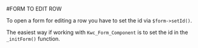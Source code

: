 #FORM TO EDIT ROW

To open a form for editing a row you have to set the id via `$form->setId()`.

The easiest way if working with `Kwc_Form_Component` is to set the id in the `_initForm()` function.